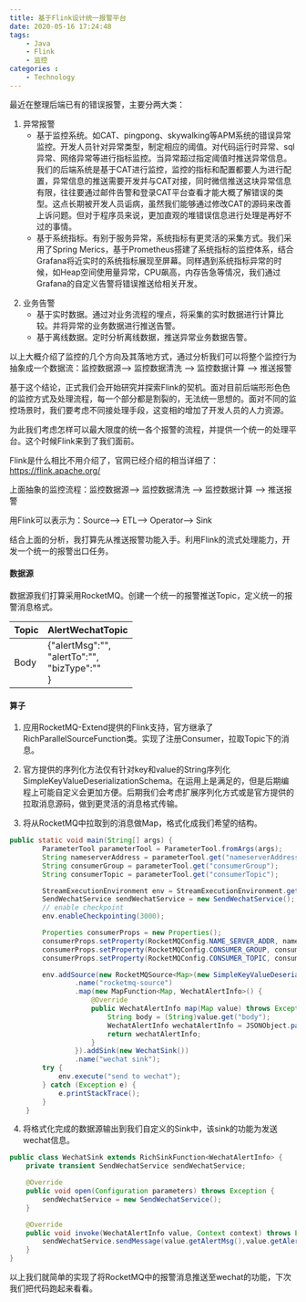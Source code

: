 ```yaml
---
title: 基于Flink设计统一报警平台
date: 2020-05-16 17:24:48
tags: 
    - Java
    - Flink
    - 监控
categories :
    - Technology
---
```


最近在整理后端已有的错误报警，主要分两大类：
1. 异常报警
   - 基于监控系统。如CAT、pingpong、skywalking等APM系统的错误异常监控。开发人员针对异常类型，制定相应的阈值。对代码运行时异常、sql异常、网络异常等进行指标监控。当异常超过指定阈值时推送异常信息。我们的后端系统是基于CAT进行监控，监控的指标和配置都要人为进行配置，异常信息的推送需要开发并与CAT对接，同时微信推送这块异常信息有限，往往要通过邮件告警和登录CAT平台查看才能大概了解错误的类型。这点长期被开发人员诟病，虽然我们能够通过修改CAT的源码来改善上诉问题。但对于程序员来说，更加直观的堆错误信息进行处理是再好不过的事情。
   - 基于系统指标。有别于服务异常，系统指标有更灵活的采集方式。我们采用了Spring Merics，基于Prometheus搭建了系统指标的监控体系，结合Grafana将近实时的系统指标展现至屏幕。同样遇到系统指标异常的时候，如Heap空间使用量异常，CPU飙高，内存告急等情况，我们通过Grafana的自定义告警将错误推送给相关开发。
  <!-- more -->
2. 业务告警
   - 基于实时数据。通过对业务流程的埋点，将采集的实时数据进行计算比较。并将异常的业务数据进行推送告警。
   - 基于离线数据。定时分析离线数据，推送异常业务数据告警。

以上大概介绍了监控的几个方向及其落地方式，通过分析我们可以将整个监控行为抽象成一个数据流：监控数据源--> 监控数据清洗 --> 监控数据计算 --> 推送报警

基于这个结论，正式我们会开始研究并探索Flink的契机。面对目前后端形形色色的监控方式及处理流程，每一个部分都是割裂的，无法统一思想的。面对不同的监控场景时，我们要考虑不同接处理手段，这变相的增加了开发人员的人力资源。

为此我们考虑怎样可以最大限度的统一各个报警的流程，并提供一个统一的处理平台。这个时候Flink来到了我们面前。

Flink是什么相比不用介绍了，官网已经介绍的相当详细了：
<https://flink.apache.org/>

上面抽象的监控流程：监控数据源--> 监控数据清洗 --> 监控数据计算 --> 推送报警

用Flink可以表示为：Source--> ETL--> Operator--> Sink

结合上面的分析，我打算先从推送报警功能入手。利用Flink的流式处理能力，开发一个统一的报警出口任务。
#### 数据源
数据源我们打算采用RocketMQ。创建一个统一的报警推送Topic，定义统一的报警消息格式。

|Topic|AlertWechatTopic|
|---|---|
|Body|{"alertMsg":"",<br>"alertTo":"",<br>"bizType":""<br> }

#### 算子
1. 应用RocketMQ-Extend提供的Flink支持，官方继承了RichParallelSourceFunction类。实现了注册Consumer，拉取Topic下的消息。

2. 官方提供的序列化方法仅有针对key和value的String序列化SimpleKeyValueDeserializationSchema。在运用上是满足的，但是后期编程上可能自定义会更加方便。后期我们会考虑扩展序列化方式或是官方提供的拉取消息源码，做到更灵活的消息格式传输。

3. 将从RocketMQ中拉取到的消息做Map，格式化成我们希望的结构。

```java
public static void main(String[] args) {
        ParameterTool parameterTool = ParameterTool.fromArgs(args);
        String nameserverAddress = parameterTool.get("nameserverAddress");
        String consumerGroup = parameterTool.get("consumerGroup");
        String consumerTopic = parameterTool.get("consumerTopic");

        StreamExecutionEnvironment env = StreamExecutionEnvironment.getExecutionEnvironment();
        SendWechatService sendWechatService = new SendWechatService();
        // enable checkpoint
        env.enableCheckpointing(3000);

        Properties consumerProps = new Properties();
        consumerProps.setProperty(RocketMQConfig.NAME_SERVER_ADDR, nameserverAddress);
        consumerProps.setProperty(RocketMQConfig.CONSUMER_GROUP, consumerGroup);
        consumerProps.setProperty(RocketMQConfig.CONSUMER_TOPIC, consumerTopic);

        env.addSource(new RocketMQSource<Map>(new SimpleKeyValueDeserializationSchema(null,"body"),consumerProps))
                .name("rocketmq-source")
                .map(new MapFunction<Map, WechatAlertInfo>() {
                    @Override
                    public WechatAlertInfo map(Map value) throws Exception {
                        String body = (String)value.get("body");
                        WechatAlertInfo wechatAlertInfo = JSONObject.parseObject(body, WechatAlertInfo.class);
                        return wechatAlertInfo;
                    }
                }).addSink(new WechatSink())
                .name("wechat sink");
        try {
            env.execute("send to wechat");
        } catch (Exception e) {
            e.printStackTrace();
        }
    }
```

4. 将格式化完成的数据源输出到我们自定义的Sink中，该sink的功能为发送wechat信息。

```java
public class WechatSink extends RichSinkFunction<WechatAlertInfo> {
    private transient SendWechatService sendWechatService;

    @Override
    public void open(Configuration parameters) throws Exception {
        sendWechatService = new SendWechatService();
    }

    @Override
    public void invoke(WechatAlertInfo value, Context context) throws Exception {
        sendWechatService.sendMessage(value.getAlertMsg(),value.getAlertTo());
    }
}
```

以上我们就简单的实现了将RocketMQ中的报警消息推送至wechat的功能，下次我们把代码跑起来看看。